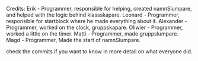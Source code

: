 
Credits:
Erik - Programmer, responsible for helping, created namnSlumpare, and helped with the logic behind klassskapare. 
Leonard - Programmer, responsible for startblock where he made everything about it.
Alexander - Programmer, worked on the clock, gruppskapare.
Oliwier - Programmer, worked a little on the timer.
Matti - Programmer, made gruppslumpare.
Magd - Programmer, Made the start of namnSlumpare.

check the commits if you want to know in more detail on what everyone did.
